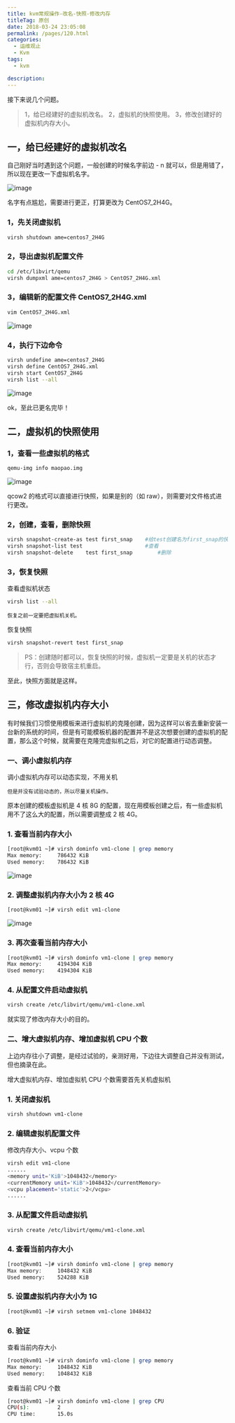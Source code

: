 ```yaml
---
title: kvm常规操作-改名-快照-修改内存
titleTag: 原创
date: 2018-03-24 23:05:08
permalink: /pages/120.html
categories: 
  - 运维观止
  - Kvm
tags: 
  - kvm

description: 
---
```


接下来说几个问题。

> 1，给已经建好的虚拟机改名。
> 2，虚拟机的快照使用。
> 3，修改创建好的虚拟机内存大小。

## 一，给已经建好的虚拟机改名



自己刚好当时遇到这个问题，一般创建的时候名字前边 - n 就可以，但是用错了，所以现在更改一下虚拟机名字。





![image](http://t.eryajf.net/imgs/2021/09/e9b205cba9061dee.jpg)





名字有点尴尬，需要进行更正，打算更改为 CentOS7_2H4G。



### 1，先关闭虚拟机



```sh
virsh shutdown ame=centos7_2H4G
```



### 2，导出虚拟机配置文件



```sh
cd /etc/libvirt/qemu
virsh dumpxml ame=centos7_2H4G > CentOS7_2H4G.xml
```



### 3，编辑新的配置文件 CentOS7_2H4G.xml



```sh
vim CentOS7_2H4G.xml
```





![image](http://t.eryajf.net/imgs/2021/09/08cd1d9aa0c11ea3.jpg)





### 4，执行下边命令



```sh
virsh undefine ame=centos7_2H4G
virsh define CentOS7_2H4G.xml
virsh start CentOS7_2H4G
virsh list --all
```





![image](http://t.eryajf.net/imgs/2021/09/f6670ad31192e0a4.jpg)





ok，至此已更名完毕！



## 二，虚拟机的快照使用



### 1，查看一些虚拟机的格式



```sh
qemu-img info maopao.img
```





![image](http://t.eryajf.net/imgs/2021/09/64989b7f776aadf0.jpg)





qcow2 的格式可以直接进行快照，如果是别的（如 raw），则需要对文件格式进行更改。



### 2，创建，查看，删除快照



```sh
virsh snapshot-create-as test first_snap	#给test创建名为first_snap的快照
virsh snapshot-list test					#查看
virsh snapshot-delete	 test first_snap		#删除
```



### 3，恢复快照



查看虚拟机状态



```sh
virsh list --all
```



`恢复之前一定要把虚拟机关机。`



恢复快照



```sh
virsh snapshot-revert test first_snap
```



> PS：创建随时都可以，恢复快照的时候，虚拟机一定要是关机的状态才行，否则会导致宿主机重启。



至此，快照方面就是这样。



## 三，修改虚拟机内存大小



有时候我们习惯使用模板来进行虚拟机的克隆创建，因为这样可以省去重新安装一台新的系统的时间，但是有可能模板机器的配置并不是这次想要创建的虚拟机的配置，那么这个时候，就需要在克隆完虚拟机之后，对它的配置进行动态调整。



### 一、调小虚拟机内存



调小虚拟机内存可以动态实现，不用关机



`但是并没有试验动态的，所以尽量关机操作。`



原本创建的模板虚拟机是 4 核 8G 的配置，现在用模板创建之后，有一些虚拟机用不了这么大的配置，所以需要调整成 2 核 4G。



### 1. 查看当前内存大小



```sh
[root@kvm01 ~]# virsh dominfo vm1-clone | grep memory  
Max memory:     786432 KiB  
Used memory:    786432 KiB 
```





![image](http://t.eryajf.net/imgs/2021/09/b4749a293946fc17.jpg)





### 2. 调整虚拟机内存大小为 2 核 4G



```sh
[root@kvm01 ~]# virsh edit vm1-clone
```





![image](http://t.eryajf.net/imgs/2021/09/12ccd3301b0d0a47.jpg)





### 3. 再次查看当前内存大小



```sh
[root@kvm01 ~]# virsh dominfo vm1-clone | grep memory  
Max memory:     4194304 KiB
Used memory:    4194304 KiB
```



### 4. 从配置文件启动虚拟机



```sh
virsh create /etc/libvirt/qemu/vm1-clone.xml  
```



就实现了修改内存大小的目的。



### 二、增大虚拟机内存、增加虚拟机 CPU 个数



上边内存往小了调整，是经过试验的，亲测好用，下边往大调整自己并没有测试，但也摘录在此。



增大虚拟机内存、增加虚拟机 CPU 个数需要首先关机虚拟机



### 1. 关闭虚拟机



```sh
virsh shutdown vm1-clone  
```



### 2. 编辑虚拟机配置文件



修改内存大小、vcpu 个数



```sh
virsh edit vm1-clone  
......  
<memory unit='KiB'>1048432</memory>  
<currentMemory unit='KiB'>1048432</currentMemory>  
<vcpu placement='static'>2</vcpu>  
......  
```



### 3. 从配置文件启动虚拟机



```sh
virsh create /etc/libvirt/qemu/vm1-clone.xml  
```



### 4. 查看当前内存大小



```sh
[root@kvm01 ~]# virsh dominfo vm1-clone | grep memory  
Max memory:     1048432 KiB  
Used memory:    524288 KiB  
```



### 5. 设置虚拟机内存大小为 1G



```sh
[root@kvm01 ~]# virsh setmem vm1-clone 1048432  
```



### 6. 验证



查看当前内存大小



```sh
[root@kvm01 ~]# virsh dominfo vm1-clone | grep memory  
Max memory:     1048432 KiB  
Used memory:    1048432 KiB  
```



查看当前 CPU 个数



```sh
[root@kvm01 ~]# virsh dominfo vm1-clone | grep CPU  
CPU(s):         2  
CPU time:       15.0s  
```
